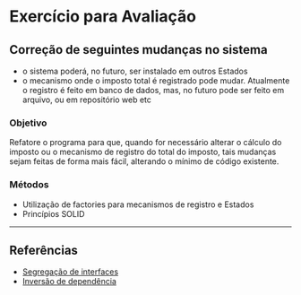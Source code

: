 # Exercício para Avaliação


## Correção de seguintes mudanças no sistema

- o sistema poderá, no futuro, ser instalado em outros Estados
- o mecanismo onde o imposto total é registrado pode mudar. Atualmente o registro é feito em banco de dados, mas, no futuro pode ser feito em arquivo, ou em repositório web etc

### Objetivo

Refatore o programa para que, quando for necessário alterar o cálculo do imposto ou o mecanismo de registro do total do imposto, tais mudanças sejam feitas de forma mais fácil, alterando o mínimo de código existente.

### Métodos

- Utilização de factories para mecanismos de registro e Estados
- Princípios SOLID

---

## Referências
- [Segregação de interfaces](https://medium.com/contexto-delimitado/o-princ%C3%ADpio-da-segrega%C3%A7%C3%A3o-de-interfaces-2b673374406e)
- [Inversão de dependência](https://medium.com/contexto-delimitado/o-princ%C3%ADpio-da-invers%C3%A3o-de-depend%C3%AAncia-d52987634fa9)
